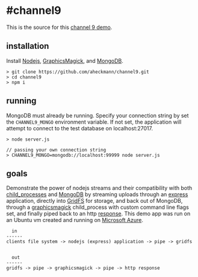 #channel9
==========

This is the source for this [channel 9 demo](http://channel9.msdn.com/Blogs/Interoperability/Nodejs-and-MongoDB-on-Windows-Azure).

## installation

Install [Nodejs](http://nodejs.org), [GraphicsMagick](http://www.graphicsmagick.org/), and [MongoDB](http://www.mongodb.org/downloads).

```
> git clone https://github.com/aheckmann/channel9.git
> cd channel9
> npm i
```

## running

MongoDB must already be running. Specify your connection string by set the `CHANNEL9_MONGO` environment variable. If not set, the application will attempt to connect to the test database on localhost:27017.

```
> node server.js

// passing your own connection string
> CHANNEL9_MONGO=mongodb://localhost:99999 node server.js
```

## goals

Demonstrate the power of nodejs streams and their compatibility with both [child_processes](http://nodejs.org/api/child_process.html) and [MongoDB](http://www.mongodb.org/) by streaming uploads through an [express](http://expressjs.com) application, directly into [GridFS](http://www.mongodb.org/display/DOCS/GridFS) for storage, and back out of MongoDB, through a [graphicsmagick](http://www.graphicsmagick.org/) child_process with custom command line flags set, and finally piped back to an http [response](http://nodejs.org/api/http.html#http_class_http_serverresponse). This demo app was run on an Ubuntu vm created and running on [Microsoft Azure](http://www.windowsazure.com/en-us/develop/nodejs/).

```
  in
------
clients file system -> nodejs (express) application -> pipe -> gridfs


  out
------
gridfs -> pipe -> graphicsmagick -> pipe -> http response

```
